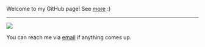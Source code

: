 Welcome to my GitHub page! See [more](https://yx1441.github.io) :)

---
<img src="https://github-readme-stats.vercel.app/api/top-langs?username=yx1441&layout=compact&langs_count=10"/>

You can reach me via [email](mailto:yao.xu@nyu.edu?subject=GitHub) if anything comes up.
